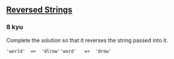 <h2><a href=https://www.codewars.com/kata/5168bb5dfe9a00b126000018/train/javascript target="_blank">Reversed Strings</a></h2><h3>8 kyu</h3><p>Complete the solution so that it reverses the string passed into it. </p><pre><code>'world'  =&gt;  'dlrow''word'   =&gt;  'drow'</code></pre>